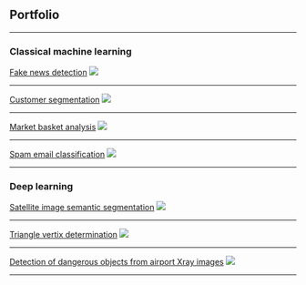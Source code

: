 ## Portfolio

---

### Classical machine learning

[Fake news detection](/sample_page)
<img src="images/dummy_thumbnail.jpg?raw=true"/>

---
[Customer segmentation](/pdf/sample_presentation.pdf)
<img src="images/dummy_thumbnail.jpg?raw=true"/>

---
[Market basket analysis](http://example.com/)
<img src="images/dummy_thumbnail.jpg?raw=true"/>

---
[Spam email classification](http://example.com/)
<img src="images/dummy_thumbnail.jpg?raw=true"/>

---

### Deep learning

[Satellite image semantic segmentation](http://example.com/)
<img src="images/dummy_thumbnail.jpg?raw=true"/>

---
[Triangle vertix determination](http://example.com/)
<img src="images/dummy_thumbnail.jpg?raw=true"/>

---
[Detection of dangerous objects from airport Xray images](http://example.com/)
<img src="images/dummy_thumbnail.jpg?raw=true"/>

---

